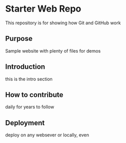# Starter Web Repo

This repository is for showing how Git and GitHub work

## Purpose

Sample website with plenty of files for demos

## Introduction

this is the intro section

## How to contribute

daily for years to follow

## Deployment

deploy on any websever or locally, even
